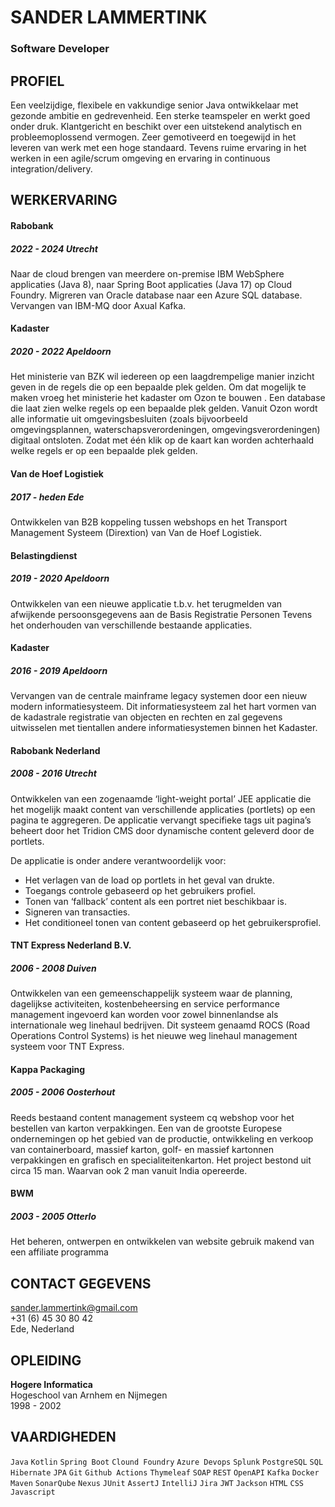 # SANDER LAMMERTINK
### Software Developer

<div id="container"><div id="left">

## PROFIEL

Een veelzijdige, flexibele en vakkundige senior Java ontwikkelaar met gezonde ambitie en gedrevenheid. Een sterke teamspeler en werkt goed onder druk. Klantgericht en beschikt over een uitstekend analytisch en probleemoplossend vermogen. Zeer gemotiveerd en toegewijd in het leveren van werk met een hoge standaard. Tevens ruime ervaring in het werken in een agile/scrum omgeving en ervaring in continuous integration/delivery.

## WERKERVARING

#### Rabobank
##### <span class="date">2022 - 2024</span> <span class="location">Utrecht</span>
Naar de cloud brengen van meerdere on-premise IBM WebSphere applicaties (Java 8), naar Spring Boot applicaties (Java 17) op Cloud Foundry. Migreren van Oracle database naar een Azure SQL database. Vervangen van IBM-MQ door Axual Kafka.

#### Kadaster
##### <span class="date">2020 - 2022</span> <span class="location">Apeldoorn</span>
Het ministerie van BZK wil iedereen op een laagdrempelige manier inzicht geven in de regels die op een bepaalde plek gelden. Om dat mogelijk te maken vroeg het ministerie het kadaster om Ozon te bouwen . Een database die laat zien welke regels op een bepaalde plek gelden. Vanuit Ozon wordt alle informatie uit omgevingsbesluiten (zoals bijvoorbeeld omgevingsplannen, waterschapsverordeningen, omgevingsverordeningen) digitaal ontsloten. Zodat met één klik op de kaart kan worden achterhaald welke regels er op een bepaalde plek gelden.

#### Van de Hoef Logistiek
##### <span class="date">2017 - heden</span> <span class="location">Ede</span>
Ontwikkelen van B2B koppeling tussen webshops en het Transport Management Systeem (Dirextion) van Van de Hoef Logistiek.

#### Belastingdienst
##### <span class="date">2019 - 2020</span> <span class="location">Apeldoorn</span>

Ontwikkelen van een nieuwe applicatie t.b.v. het terugmelden van afwijkende persoonsgegevens aan de Basis Registratie Personen Tevens het onderhouden van verschillende bestaande applicaties.

#### Kadaster
##### <span class="date">2016 - 2019</span> <span class="location">Apeldoorn</span>

Vervangen van de centrale mainframe legacy systemen door een nieuw modern informatiesysteem. Dit informatiesysteem zal het hart vormen van de kadastrale registratie van objecten en rechten en zal gegevens uitwisselen met tientallen andere informatiesystemen binnen het Kadaster.

#### Rabobank Nederland
##### <span class="date">2008 - 2016</span> <span class="location">Utrecht</span>

Ontwikkelen van een zogenaamde ‘light-weight portal’ JEE applicatie die het mogelijk maakt content van verschillende applicaties (portlets) op een pagina te aggregeren. De applicatie vervangt specifieke tags uit pagina’s beheert door het Tridion CMS door dynamische content geleverd door de portlets.

De applicatie is onder andere verantwoordelijk voor:

* Het verlagen van de load op portlets in het geval van drukte.
* Toegangs controle gebaseerd op het gebruikers profiel.
* Tonen van ‘fallback’ content als een portret niet beschikbaar is.
* Signeren van transacties.
* Het conditioneel tonen van content gebaseerd op het gebruikersprofiel.

#### TNT Express Nederland B.V.
##### <span class="date">2006 - 2008</span> <span class="location">Duiven</span>

Ontwikkelen van een gemeenschappelijk systeem waar de planning, dagelijkse activiteiten, kostenbeheersing en service performance management ingevoerd kan worden voor zowel binnenlandse als internationale weg linehaul bedrijven. Dit systeem genaamd ROCS (Road Operations Control Systems) is het nieuwe weg linehaul management systeem voor TNT Express.

#### Kappa Packaging
##### <span class="date">2005 - 2006</span> <span class="location">Oosterhout</span>

Reeds bestaand content management systeem cq webshop voor het bestellen van karton verpakkingen. Een van de grootste Europese ondernemingen op het gebied van de productie, ontwikkeling en verkoop van containerboard, massief karton, golf- en massief kartonnen verpakkingen en grafisch en specialiteitenkarton. Het project bestond uit circa 15 man. Waarvan ook 2 man vanuit India opereerde.

#### BWM
##### <span class="date">2003 - 2005</span> <span class="location">Otterlo</span>

Het beheren, ontwerpen en ontwikkelen van website gebruik makend van een affiliate programma

</div><div id="right">

## CONTACT GEGEVENS

<span class="email">[sander.lammertink@gmail.com](mailto:sander.lammertink@gmail.com)</span>  
<span class="phone">+31 (6) 45 30 80 42</span>  
<span class="location">Ede, Nederland</span>

## OPLEIDING

**Hogere Informatica**  
Hogeschool van Arnhem en Nijmegen  
<span class="date">1998 - 2002</span>

## VAARDIGHEDEN

`Java` `Kotlin` `Spring Boot` `Clound Foundry` `Azure Devops` `Splunk` `PostgreSQL` `SQL`  `Hibernate`  `JPA` `Git` `Github Actions`  `Thymeleaf` `SOAP` `REST` `OpenAPI` `Kafka` `Docker` `Maven` `SonarQube` `Nexus` `JUnit` `AssertJ` `IntelliJ` `Jira` `JWT` `Jackson` `HTML` `CSS` `Javascript`

</div></div>
